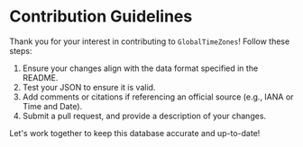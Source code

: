 # Contribution Guidelines

Thank you for your interest in contributing to `GlobalTimeZones`! Follow these steps:

1. Ensure your changes align with the data format specified in the README.
2. Test your JSON to ensure it is valid.
3. Add comments or citations if referencing an official source (e.g., IANA or Time and Date).
4. Submit a pull request, and provide a description of your changes.

Let's work together to keep this database accurate and up-to-date!
